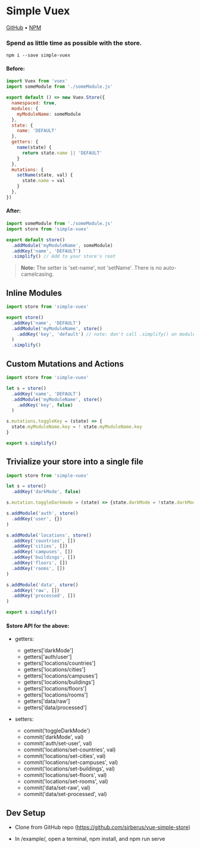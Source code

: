 # Simple Vuex

[GitHub](https://github.com/sirberus/vuex-simple-store) • [NPM](https://www.npmjs.com/package/vuex-simple-store)

### Spend as little time as possible with the store.

```
npm i --save simple-vuex
```

#### Before:
```js
import Vuex from 'vuex'
import someModule from './someModule.js'

export default () => new Vuex.Store({
  namespaced: true,
  modules: {
    myModuleName: someModule
  },
  state: {
    name: 'DEFAULT'
  },
  getters: {
    name(state) {
      return state.name || 'DEFAULT' 
    }
  },
  mutations: {
    setName(state, val) {
      state.name = val
    }
  },
})
```

#### After:
```js
import someModule from './someModule.js'
import store from 'simple-vuex'

export default store()
  .addModule('myModuleName', someModule)
  .addKey('name', 'DEFAULT')
  .simplify() // Add to your store's root
```

> **Note:** The setter is 'set-name', not 'setName'. There is no auto-camelcasing.

## Inline Modules

```js
import store from 'simple-vuex'

export store()
  .addKey('name', 'DEFAULT')
  .addModule('myModuleName', store()
    .addKey('key', 'default') // note: don't call .simplify() on modules, only root
  )
  .simplify()
```

## Custom Mutations and Actions

```js
import store from 'simple-vuex'

let s = store()
  .addKey('name', 'DEFAULT')
  .addModule('myModuleName', store()
    .addKey('key', false)
  )

s.mutations.toggleKey = (state) => {
  state.myModuleName.key = ! state.myModuleName.key
}

export s.simplify()
```

## Trivialize your store into a single file

```js
import store from 'simple-vuex'

let s = store()
  .addKey('darkMode', false)

s.mutation.toggleDarkmode = (state) => {state.darkMode = !state.darkMode}

s.addModule('auth', store()
  .addKey('user', {})
)

s.addModule('locations', store()
  .addKey('countries', [])
  .addKey('cities', [])
  .addKey('campuses', [])
  .addKey('buildings', [])
  .addKey('floors', [])
  .addKey('rooms', [])
)

s.addModule('data', store()
  .addKey('raw', [])
  .addKey('processed', [])
)

export s.simplify()
```

#### $store API for the above:

* getters:

  * getters['darkMode']
  * getters['auth/user']
  * getters['locations/countries']
  * getters['locations/cities']
  * getters['locations/campuses']
  * getters['locations/buildings']
  * getters['locations/floors']
  * getters['locations/rooms']
  * getters['data/raw']
  * getters['data/processed']
  
* setters:
  
  * commit('toggleDarkMode')
  * commit('darkMode', val)
  * commit('auth/set-user', val)
  * commit('locations/set-countries', val)
  * commit('locations/set-cities', val)
  * commit('locations/set-campuses', val)
  * commit('locations/set-buildings', val)
  * commit('locations/set-floors', val)
  * commit('locations/set-rooms', val)
  * commit('data/set-raw', val)
  * commit('data/set-processed', val)

## Dev Setup

* Clone from GitHub repo (https://github.com/sirberus/vue-simple-store)

* In /example/, open a terminal, npm install, and npm run serve

